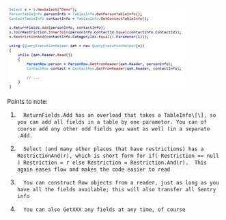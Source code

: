 <properties date="2016-05-10"
SortOrder="40"
/>

<img src="../EW%202010%20NetServer%20Enhancements_files/image006.jpg" id="Picture 6" width="416" height="196" />

Points to note: 

1)       ReturnFields.Add has an overload that takes a TableInfo\[\], so you can add all fields in a table by one parameter. You can of course add any other odd fields you want as well (in a separate .Add.

2)       Select (and many other places that have restrictions) has a RestrictionAnd(r), which is short form for if( Restriction == null ) Restriction = r else Restriction = Restriction.And(r).  This again eases flow and makes the code easier to read

3)       You can construct Row objects from a reader, just as long as you have all the fields available; this will also transfer all Sentry info

4)       You can also GetXXX any fields at any time, of course
